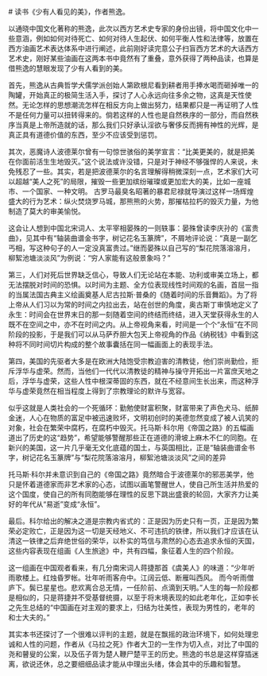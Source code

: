\# 读书《少有人看见的美》，作者熊逸。

以通晓中国文化著称的熊逸，此次以西方艺术史专家的身份出镜，将中国文化中一些意涵，例如如何对待死亡、如何对待人生起伏、如何平衡人性和法律等，放置在西方油画艺术表达体系中进行阐述，此前刚好读完意公子扫盲西方艺术的大话西方艺术史，刚好某些油画在这两本书中竟然有了重叠，意外获得了两种品读，也算是借熊逸的慧眼发现了少有人看到的美。

首先，熊逸从古典哲学犬儒学派创始人第欧根尼看到耕者用手捧水喝而砸掉唯一的陶罐，开始真正的极简生活入手，探讨了人心永远向往多余之物，这真是天性使然。无论怎样的思想潮流怎样在相反方向上做出努力，结果都只是一再证明了人性不是任何力量可以扭转得来的。倘若这样的人性也是自然秩序的一部分，而自然秩序当真是上帝所造就的话，那么我们只好承认淫欲与奢侈反而拥有神性的光辉，是真正具有道德价值的东西，至少不应该受到惩罚。

其次，恶魔诗人波德莱尔曾有一句惊世骇俗的美学宣言：“比美更美的，就是把美在你面前活生生地毁灭。”这个说法或许没错，只是对于神经不够强悍的人来说，未免残忍了一些。其实，若是把波德莱尔的名言理解得稍微深刻一点，艺术家们大可以超越“美人之死”的局限，摧毁一些更加缤纷璀璨或更加宏大的美，比如一座城市、一个国家、一种文明。 古罗马最臭名昭著的暴君尼禄就导演过这样一场辉煌盛大的行为艺术：纵火焚烧罗马城，那熊熊的火势，那摧枯拉朽的毁灭力量，为他制造了莫大的审美愉悦。

这会让人想到中国北宋词人、太平宰相晏殊的一则轶事：晏殊曾读李庆孙的《富贵曲》，见其中有“轴装曲谱金书字，树记花名玉篆牌”，不屑地评论说：“真是一副乞丐相，写这种句子的人一定没真富贵过。”继而晏殊以自己写的“梨花院落溶溶月，柳絮池塘淡淡风”为例说：“穷人家能有这般景象吗？” 

第三，人们对死后世界缺乏信心，导致人们无论站在本能、功利或审美立场上，都无法摆脱对时间的恐惧。以时间为主题、全方位表现线性时间观的名画，首屈一指的当属法国古典主义绘画奠基人尼古拉斯·普桑的《随着时间的乐音舞蹈》。为了将上帝从人们习以为常的时间之内拉出去，站在创世的角度，奥古斯丁审慎地定义了永生：时间会在世界末日的那一刻随着空间的终结而终结，进入天堂获得永生的人既不在空间之中，亦不在时间之内。从上帝视角来看，时间是一个个“永恒”在不同阶段的投影，于是我们可以从马萨乔胆大包天上帝视角的作品《纳税钱》中看到这种将不同时间切片构成的整个故事囊括在同一幅画面上的表现手法。

第四，美国的先驱者大多是在欧洲大陆饱受宗教迫害的清教徒，他们崇尚勤俭，拒斥浮华与虚荣。然而，当他们一代代以清教徒的精神与操守开拓出一片富庶天地之后，浮华与虚荣，这些人性中根深蒂固的东西，就在不经意间生长出来，而这种浮华与虚荣竟然在相当程度上得到了宗教理论的默许与宽容。

似乎这就是人类社会的一个死循环：勤勉使财富积聚，财富带来了声色犬马、纸醉金迷，人心在物质的富足中被迅速败坏，文明初创时的美德忽然变成了被人讥笑的对象，社会在繁荣中腐朽，在腐朽中毁灭。托马斯·科尔用《帝国之路》的五幅画道出了历史的这“趋势”，希望能够警醒那些正在道德的滑坡上麻木不仁的同胞。在新兴的美国，这一片几乎毫无文化底蕴的国土，与英国相比，正是“轴装曲谱金书字，树记花名玉篆牌”与“梨花院落溶溶月，柳絮池塘淡淡风”之间的差异

托马斯·科尔并未意识到自己的《帝国之路》竟然暗合于波德莱尔的邪恶美学，他只是怀着道德家而非艺术家的心态，试图以画笔警醒世人，使自己所生活并热爱的这个国度，使自己的所有同胞能够在理性的反思下跳出盛衰的轮回，大家齐力让美好的年代从“易逝”变成“永恒”。

最后。科尔给出的解决之道是宗教内省式的：正是因为历史只有一页，正是因为繁荣必定败亡，正是因为这一切是天经地义、不可违抗的铁律，所以我们才应该在认清这一铁律之后弃绝世俗的荣华，以朴实的笃信与肃然的心态去追求永恒的天国，这些内容表现在组画《人生旅途》中，共有四幅，象征着人生的四个阶段。

这一组画在中国观者看来，有几分南宋词人蒋捷那首《虞美人》的味道：“少年听雨歌楼上。红烛昏罗帐。壮年听雨客舟中。江阔云低、断雁叫西风。 而今听雨僧庐下。鬓已星星也。悲欢离合总无情，一任阶前、点滴到天明。”人生的每一阶段都是相似的，只是蒋捷并不受基督统摄，以至于将末境表现的如此老年化，正如李长之先生总结的“中国画在对主观的要求上，归结为壮美性，表现为男性的，老年的和士大夫的。”

其实本书还探讨了一个很难以评判的主题，就是在飘摇的政治环境下，如何处理忠诚和人性的问题，作者从《马拉之死》作者大卫的一生作为切入点，对比了中国的尧和瞽叟的公案，以及伍子胥为楚人鞭尸楚平王的历史。熊逸的书总是这样穿插迷离，欲说还休，总之要细细品读才能从中理出头绪，体会其中的乐趣和智慧。